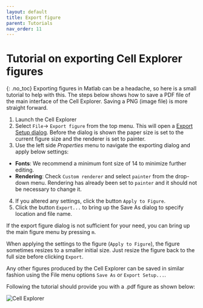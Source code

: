 ```yaml
---
layout: default
title: Export figure
parent: Tutorials
nav_order: 11
---
```

# Tutorial on exporting Cell Explorer figures
{: .no_toc}
Exporting figures in Matlab can be a headache, so here is a small tutorial to help with this. The steps below shows how to save a PDF file of the main interface of the Cell Explorer. Saving a PNG (image file) is more straight forward. 

1. Launch the Cell Explorer
2. Select `File`-> `Export figure` from the top menu. This will open a [Export Setup dialog](https://www.mathworks.com/help/matlab/ref/exportsetupdlg.html). Before the dialog is shown the paper size is set to the current figure size and the renderer is set to painter.
3. Use the left side _Properties_ menu to navigate the exporting dialog and apply below settings:
  * __Fonts__: We recommend a minimum font size of 14 to minimize further editing.
  *  __Rendering__: Check `Custom renderer` and select `painter` from the drop-down menu. Rendering has already been set to `painter` and it should not be necessary to change it. 
4. If you altered any settings, click the button `Apply to Figure`.
5. Click the button `Export...` to bring up the Save As dialog to specify location and file name. 

If the export figure dialog is not sufficient for your need, you can bring up the main figure menu by pressing `m`. 

When applying the settings to the figure (`Apply to Figure`), the figure sometimes resizes to a smaller initial size. Just resize the figure back to the full size before clicking `Export`. 

Any other figures produced by the Cell Explorer can be saved in similar fashion using the File menu options `Save As` or `Export Setup...`.

Following the tutorial should provide you with a .pdf figure as shown below:

![Cell Explorer](https://buzsakilab.com/wp/wp-content/uploads/2019/11/Cell-Explorer-example.png)
